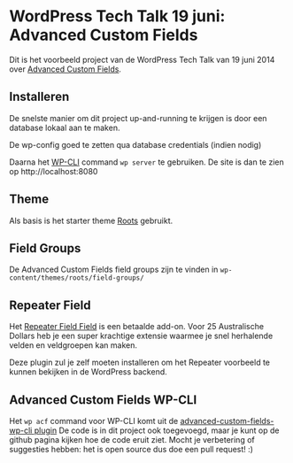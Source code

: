 WordPress Tech Talk 19 juni: Advanced Custom Fields
==================

Dit is het voorbeeld project van de WordPress Tech Talk van 19 juni 2014 over [Advanced Custom Fields](http://www.advancedcustomfields.com).

## Installeren

De snelste manier om dit project up-and-running te krijgen is door een database lokaal aan te maken. 

De wp-config goed te zetten qua database credentials (indien nodig)

Daarna het [WP-CLI](http://wp-cli.org/) command `wp server` te gebruiken. De site is dan te zien op http://localhost:8080 

## Theme

Als basis is het starter theme [Roots](http://roots.io/starter-theme/) gebruikt.

## Field Groups

De Advanced Custom Fields field groups zijn te vinden in `wp-content/themes/roots/field-groups/`

## Repeater Field

Het [Repeater Field Field](http://www.advancedcustomfields.com/add-ons/repeater-field/) is een betaalde add-on. Voor 25 Australische Dollars heb je een super krachtige extensie waarmee je snel herhalende velden en veldgroepen kan maken. 

Deze plugin zul je zelf moeten installeren om het Repeater voorbeeld te kunnen bekijken in de WordPress backend.

## Advanced Custom Fields WP-CLI

Het `wp acf` command voor WP-CLI komt uit de [advanced-custom-fields-wp-cli plugin](https://github.com/hoppinger/advanced-custom-fields-wpcli) De code is in dit project ook toegevoegd, maar je kunt op de github pagina kijken hoe de code eruit ziet. Mocht je verbetering of suggesties hebben: het is open source dus doe een pull request! :)

